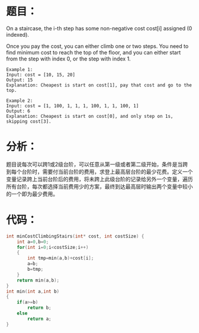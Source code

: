题目：
==
On a staircase, the i-th step has some non-negative cost cost[i] assigned (0 indexed).

Once you pay the cost, you can either climb one or two steps. You need to find minimum cost to reach the top of the floor, and you can either start from the step with index 0, or the step with index 1.
```
Example 1:
Input: cost = [10, 15, 20]
Output: 15
Explanation: Cheapest is start on cost[1], pay that cost and go to the top.
```
```
Example 2:
Input: cost = [1, 100, 1, 1, 1, 100, 1, 1, 100, 1]
Output: 6
Explanation: Cheapest is start on cost[0], and only step on 1s, skipping cost[3].
```
分析：
==
题目说每次可以跨1或2级台阶，可以任意从第一级或者第二级开始，条件是当跨到每个台阶时，需要付当前台阶的费用，求登上最高层台阶的最少花费。定义一个变量记录跨上当前台阶后的费用，将未跨上此级台阶的记录给另外一个变量，遍历所有台阶，每次都选择当前费用少的方案，最终到达最高层时输出两个变量中较小的一个即为最少费用。

代码：
==
```C
int minCostClimbingStairs(int* cost, int costSize) {
    int a=0,b=0;
    for(int i=0;i<costSize;i++)
    {
        int tmp=min(a,b)+cost[i];
        a=b;
        b=tmp;
    }
    return min(a,b);
}
int min(int a,int b)
{
    if(a>=b)
        return b;
    else
        return a;
}
```

